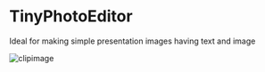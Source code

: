 # TinyPhotoEditor
Ideal for making simple presentation images having text and image

![clipimage](https://github.com/user-attachments/assets/ce5a5b77-5276-4181-88c6-8e3c7d6d40d5)
